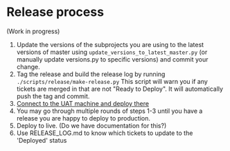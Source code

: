 # Release process
(Work in progress)

1. Update the versions of the subprojects you are using to the latest versions
   of master using `update_versions_to_latest_master.py` (or manually update
   versions.py to specific versions) and commit your change.
2. Tag the release and build the release log by running 
   `./scripts/release/make-release.py`
   This script will warn you if any tickets are merged in that are not "Ready 
   to Deploy". It will automatically push the tag and commit.
3. [Connect to the UAT machine and deploy there](staging/README.md)
4. You may go through multiple rounds of steps 1-3 until you have a release
   you are happy to deploy to production.
5. Deploy to live. (Do we have documentation for this?)
6. Use RELEASE_LOG.md to know which tickets to update to the 'Deployed' status
